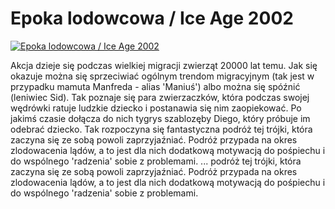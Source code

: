 Epoka lodowcowa / Ice Age 2002 
=============
[![Epoka lodowcowa / Ice Age 2002 ](http://vidos.pl/images/player.gif)](http://vidos.pl/epoka-lodowcowa-ice-age-2002)

 Akcja dzieje się podczas wielkiej migracji zwierząt 20000 lat temu. Jak się okazuje można się sprzeciwiać ogólnym trendom migracyjnym (tak jest w przypadku mamuta Manfreda - alias 'Maniuś') albo można się spóźnić (leniwiec Sid). Tak poznaje się para zwierzaczków, która podczas swojej wędrówki ratuje ludzkie dziecko i postanawia się nim zaopiekować. Po jakimś czasie dołącza do nich tygrys szablozęby Diego, który próbuje im odebrać dziecko. Tak rozpoczyna się fantastyczna podróż tej trójki, która zaczyna się ze sobą powoli zaprzyjaźniać. Podróż przypada na okres zlodowacenia lądów, a to jest dla nich dodatkową motywacją do pośpiechu i do wspólnego 'radzenia' sobie z problemami.  ... podróż tej trójki, która zaczyna się ze sobą powoli zaprzyjaźniać. Podróż przypada na okres zlodowacenia lądów, a to jest dla nich dodatkową motywacją do pośpiechu i do wspólnego 'radzenia' sobie z problemami.

